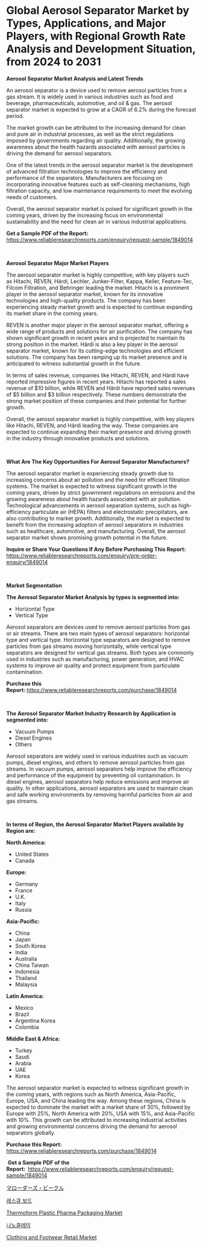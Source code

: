 <p><h1>Global Aerosol Separator Market by Types, Applications, and Major Players, with Regional Growth Rate Analysis and Development Situation, from 2024 to 2031</h1></p><p><strong>Aerosol Separator Market Analysis and Latest Trends</strong></p>
<p><p>An aerosol separator is a device used to remove aerosol particles from a gas stream. It is widely used in various industries such as food and beverage, pharmaceuticals, automotive, and oil & gas. The aerosol separator market is expected to grow at a CAGR of 6.2% during the forecast period.</p><p>The market growth can be attributed to the increasing demand for clean and pure air in industrial processes, as well as the strict regulations imposed by governments regarding air quality. Additionally, the growing awareness about the health hazards associated with aerosol particles is driving the demand for aerosol separators.</p><p>One of the latest trends in the aerosol separator market is the development of advanced filtration technologies to improve the efficiency and performance of the separators. Manufacturers are focusing on incorporating innovative features such as self-cleaning mechanisms, high filtration capacity, and low maintenance requirements to meet the evolving needs of customers.</p><p>Overall, the aerosol separator market is poised for significant growth in the coming years, driven by the increasing focus on environmental sustainability and the need for clean air in various industrial applications.</p></p>
<p><strong>Get a Sample PDF of the Report:&nbsp;</strong> <a href="https://www.reliableresearchreports.com/enquiry/request-sample/1849014">https://www.reliableresearchreports.com/enquiry/request-sample/1849014</a></p>
<p>&nbsp;</p>
<p><strong>Aerosol Separator Major Market Players</strong></p>
<p><p>The aerosol separator market is highly competitive, with key players such as Hitachi, REVEN, Härdi, Lechler, Junker-Filter, Kappa, Keller, Feature-Tec, Filcom Filtration, and Behringer leading the market. Hitachi is a prominent player in the aerosol separator market, known for its innovative technologies and high-quality products. The company has been experiencing steady market growth and is expected to continue expanding its market share in the coming years.</p><p>REVEN is another major player in the aerosol separator market, offering a wide range of products and solutions for air purification. The company has shown significant growth in recent years and is projected to maintain its strong position in the market. Härdi is also a key player in the aerosol separator market, known for its cutting-edge technologies and efficient solutions. The company has been ramping up its market presence and is anticipated to witness substantial growth in the future.</p><p>In terms of sales revenue, companies like Hitachi, REVEN, and Härdi have reported impressive figures in recent years. Hitachi has reported a sales revenue of $10 billion, while REVEN and Härdi have reported sales revenues of $5 billion and $3 billion respectively. These numbers demonstrate the strong market position of these companies and their potential for further growth.</p><p>Overall, the aerosol separator market is highly competitive, with key players like Hitachi, REVEN, and Härdi leading the way. These companies are expected to continue expanding their market presence and driving growth in the industry through innovative products and solutions.</p></p>
<p>&nbsp;</p>
<p><strong>What Are The Key Opportunities For Aerosol Separator Manufacturers?</strong></p>
<p><p>The aerosol separator market is experiencing steady growth due to increasing concerns about air pollution and the need for efficient filtration systems. The market is expected to witness significant growth in the coming years, driven by strict government regulations on emissions and the growing awareness about health hazards associated with air pollution. Technological advancements in aerosol separation systems, such as high-efficiency particulate air (HEPA) filters and electrostatic precipitators, are also contributing to market growth. Additionally, the market is expected to benefit from the increasing adoption of aerosol separators in industries such as healthcare, automotive, and manufacturing. Overall, the aerosol separator market shows promising growth potential in the future.</p></p>
<p><strong>Inquire or Share Your Questions If Any Before Purchasing This Report:</strong> <a href="https://www.reliableresearchreports.com/enquiry/pre-order-enquiry/1849014">https://www.reliableresearchreports.com/enquiry/pre-order-enquiry/1849014</a></p>
<p>&nbsp;</p>
<p><strong>Market Segmentation</strong></p>
<p><strong>The Aerosol Separator Market Analysis by types is segmented into:</strong></p>
<p><ul><li>Horizontal Type</li><li>Vertical Type</li></ul></p>
<p><p>Aerosol separators are devices used to remove aerosol particles from gas or air streams. There are two main types of aerosol separators: horizontal type and vertical type. Horizontal type separators are designed to remove particles from gas streams moving horizontally, while vertical type separators are designed for vertical gas streams. Both types are commonly used in industries such as manufacturing, power generation, and HVAC systems to improve air quality and protect equipment from particulate contamination.</p></p>
<p><strong>Purchase this Report:&nbsp;</strong><a href="https://www.reliableresearchreports.com/purchase/1849014">https://www.reliableresearchreports.com/purchase/1849014</a></p>
<p>&nbsp;</p>
<p><strong>The Aerosol Separator Market Industry Research by Application is segmented into:</strong></p>
<p><ul><li>Vacuum Pumps</li><li>Diesel Engines</li><li>Others</li></ul></p>
<p><p>Aerosol separators are widely used in various industries such as vacuum pumps, diesel engines, and others to remove aerosol particles from gas streams. In vacuum pumps, aerosol separators help improve the efficiency and performance of the equipment by preventing oil contamination. In diesel engines, aerosol separators help reduce emissions and improve air quality. In other applications, aerosol separators are used to maintain clean and safe working environments by removing harmful particles from air and gas streams.</p></p>
<p>&nbsp;</p>
<p><strong>In terms of Region, the Aerosol Separator Market Players available by Region are:</strong></p>
<p>
    <p> <strong> North America: </strong>
        <ul>
            <li>United States</li>
            <li>Canada</li>
        </ul>
        </p> 
    <p> <strong> Europe: </strong>
        <ul>
            <li>Germany</li>
            <li>France</li>
            <li>U.K.</li>
            <li>Italy</li>
            <li>Russia</li>
        </ul>
        </p> 
    <p> <strong> Asia-Pacific: </strong>
        <ul>
            <li>China</li>
            <li>Japan</li>
            <li>South Korea</li>
            <li>India</li>
            <li>Australia</li>
            <li>China Taiwan</li>
            <li>Indonesia</li>
            <li>Thailand</li>
            <li>Malaysia</li>
        </ul>
        </p> 
    <p> <strong> Latin America: </strong>
        <ul>
            <li>Mexico</li>
            <li>Brazil</li>
            <li>Argentina Korea</li>
            <li>Colombia</li>
        </ul>
        </p> 
    <p> <strong> Middle East & Africa: </strong>
        <ul>
            <li>Turkey</li>
            <li>Saudi</li>
            <li>Arabia</li>
            <li>UAE</li>
            <li>Korea</li>
        </ul>
    </p>
    </p>
<p><p>The aerosol separator market is expected to witness significant growth in the coming years, with regions such as North America, Asia-Pacific, Europe, USA, and China leading the way. Among these regions, China is expected to dominate the market with a market share of 30%, followed by Europe with 25%, North America with 20%, USA with 15%, and Asia-Pacific with 10%. This growth can be attributed to increasing industrial activities and growing environmental concerns driving the demand for aerosol separators globally.</p></p>
<p><strong>Purchase this Report: </strong><a href="https://www.reliableresearchreports.com/purchase/1849014">https://www.reliableresearchreports.com/purchase/1849014</a></p>
<p>&nbsp;<strong>Get a Sample PDF of the Report:&nbsp;&nbsp;</strong><a href="https://www.reliableresearchreports.com/enquiry/request-sample/1849014">https://www.reliableresearchreports.com/enquiry/request-sample/1849014</a></p>
<p><strong></strong></p>
<p><p><a href="https://github.com/avwofrml53535/Market-Research-Report-List-1/blob/main/52633405882.md">マローダーズ・ビークル</a></p><p><a href="https://medium.com/@marielesch2023/%EA%B5%AC%EC%A1%B0-%EB%B3%B4%EB%93%9C-%EC%8B%9C%EC%9E%A5-%EB%B6%84%EC%84%9D-%EC%97%B0%ED%8F%89%EA%B7%A0-%EC%84%B1%EC%9E%A5%EB%A5%A0-%EC%8B%9C%EC%9E%A5-%EC%84%B8%EB%B6%84%ED%99%94-%EB%B0%8F-%EA%B8%80%EB%A1%9C%EB%B2%8C-%EC%82%B0%EC%97%85-%EA%B0%9C%EC%9A%94-619b8933cc41">레스큐 보드</a></p><p><a href="https://issuu.com/reportprime-2/docs/thermoform-plastic-pharma-packaging-market-size-20">Thermoform Plastic Pharma Packaging Market</a></p><p><a href="https://github.com/TrevorKruvalis5678/Market-Research-Report-List-1/blob/main/32211965414.md">나노클레이</a></p><p><a href="https://issuu.com/reportprime-2/docs/clothing-and-footwear-retail-market-size-2030.pptx">Clothing and Footwear Retail Market</a></p></p>
